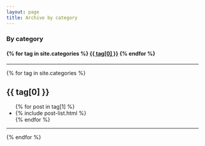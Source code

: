 ```yaml
---
layout: page
title: Archive by category
---
```


<h3>By category</h3>
<nav>
  <h4>{% for tag in site.categories %}
    <a href="#{{ tag[0] | slugify }}" class="post-tag">{{ tag[0] }}</a>
      {% endfor %}</h4>
</nav>

<hr>

{% for tag in site.categories %}
<h2 id="{{ tag[0] | slugify }}">{{ tag[0] }}</h2>
<ul class="related-posts" aria-label="posts classified under {{ tag[0] }}">
  {% for post in tag[1] %}
  <li class="archive-posts">
    {% include post-list.html %}
  </li>
  {% endfor %}
</ul>
<hr>
{% endfor %}